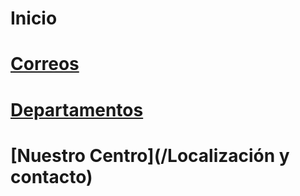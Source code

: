 <!--IES-RIOARBA -->
<!-- SUBTITLE: A quick summary of Home -->

# Inicio
# **[Correos](/Correos)**
# **[Departamentos](/Departamentos)**
# **[Nuestro Centro](/Localización y contacto)**

